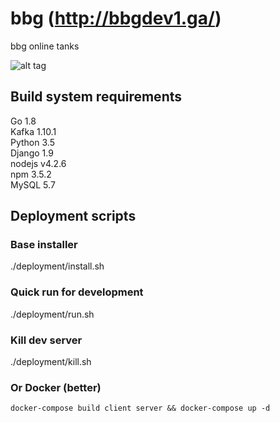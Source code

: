 bbg (http://bbgdev1.ga/)
===

bbg online tanks

![alt tag](http://image.prntscr.com/image/e510e42d839143cbadc02ce5c294616f.png)

## Build system requirements
Go 1.8<br>
Kafka 1.10.1<br>
Python 3.5<br>
Django 1.9<br>
nodejs v4.2.6<br>
npm 3.5.2<br>
MySQL 5.7<br>

## Deployment scripts
### Base installer
./deployment/install.sh

### Quick run for development
./deployment/run.sh

### Kill dev server
./deployment/kill.sh

### Or Docker (better)
`docker-compose build client server && docker-compose up -d`